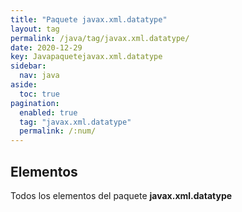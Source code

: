 ```yaml
---
title: "Paquete javax.xml.datatype"
layout: tag
permalink: /java/tag/javax.xml.datatype/
date: 2020-12-29
key: Javapaquetejavax.xml.datatype
sidebar: 
  nav: java
aside: 
  toc: true
pagination: 
  enabled: true
  tag: "javax.xml.datatype"
  permalink: /:num/
---
```


<h2>Elementos</h2>
Todos los elementos del paquete <strong>javax.xml.datatype</strong>
